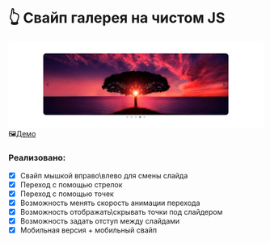 # 👆 Свайп галерея на чистом JS

![](images/preview.png)
🖼️[Демо](https://krnvst.github.io/gallery-swipe/)

### Реализовано:

- [x] Свайп мышкой вправо\влево для смены слайда
- [x] Переход с помощью стрелок
- [x] Переход с помощью точек
- [x] Возможность менять скорость анимации перехода
- [x] Возможность отображать\скрывать точки под слайдером
- [x] Возможность задать отступ между слайдами
- [x] Мобильная версия + мобильный свайп